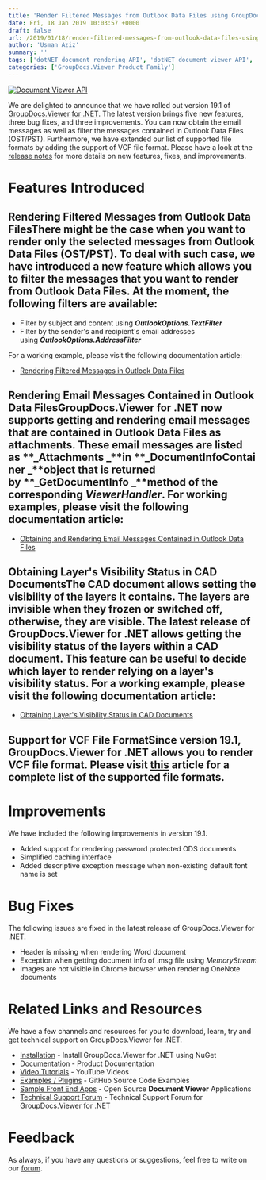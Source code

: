 ```yaml
---
title: 'Render Filtered Messages from Outlook Data Files using GroupDocs.Viewer for .NET 19.1'
date: Fri, 18 Jan 2019 10:03:57 +0000
draft: false
url: /2019/01/18/render-filtered-messages-from-outlook-data-files-using-groupdocs.viewer-for-.net-19.1/
author: 'Usman Aziz'
summary: ''
tags: ['dotNET document rendering API', 'dotNET document viewer API', 'dotNET pdf viewer', 'dotNET viewer for Office Document', 'C# document viewer API', 'document rendering API', 'document viewer for .net', 'GroupDocs.Viewer for .NET Releases']
categories: ['GroupDocs.Viewer Product Family']
---
```


[![Document Viewer API](https://blog.groupdocs.com/wp-content/uploads/sites/4/2016/11/groupdocs-viewer-net.png)](https://www.groupdocs.com/products/viewer/net)

We are delighted to announce that we have rolled out version 19.1 of [GroupDocs.Viewer for .NET](https://products.groupdocs.com/viewer/net). The latest version brings five new features, three bug fixes, and three improvements. You can now obtain the email messages as well as filter the messages contained in Outlook Data Files (OST/PST). Furthermore, we have extended our list of supported file formats by adding the support of VCF file format. Please have a look at the [release notes](https://docs.groupdocs.com/display/viewernet/GroupDocs.Viewer+for+.NET+19.1+Release+Notes) for more details on new features, fixes, and improvements.

# Features Introduced

## Rendering Filtered Messages from Outlook Data FilesThere might be the case when you want to render only the selected messages from Outlook Data Files (OST/PST). To deal with such case, we have introduced a new feature which allows you to filter the messages that you want to render from Outlook Data Files. At the moment, the following filters are available:

*   Filter by subject and content using **_OutlookOptions.TextFilter_**
*   Filter by the sender's and recipient's email addresses using **_OutlookOptions.AddressFilter_**

For a working example, please visit the following documentation article:

*   [Rendering Filtered Messages in Outlook Data Files](https://docs.groupdocs.com/viewer/net)

## Rendering Email Messages Contained in Outlook Data FilesGroupDocs.Viewer for .NET now supports getting and rendering email messages that are contained in Outlook Data Files as attachments. These email messages are listed as **_Attachments _**in **_DocumentInfoContainer _**object that is returned by **_GetDocumentInfo _**method of the corresponding **_ViewerHandler_**. For working examples, please visit the following documentation article:

*   [Obtaining and Rendering Email Messages Contained in Outlook Data Files](https://docs.groupdocs.com/viewer/net)

## Obtaining Layer's Visibility Status in CAD DocumentsThe CAD document allows setting the visibility of the layers it contains. The layers are invisible when they frozen or switched off, otherwise, they are visible. The latest release of GroupDocs.Viewer for .NET allows getting the visibility status of the layers within a CAD document. This feature can be useful to decide which layer to render relying on a layer's visibility status. For a working example, please visit the following documentation article:

*   [Obtaining Layer's Visibility Status in CAD Documents](https://docs.groupdocs.com/viewer/net)

## Support for VCF File FormatSince version 19.1, GroupDocs.Viewer for .NET allows you to render VCF file format. Please visit [this](https://docs.groupdocs.com/display/viewernet/Supported+Document+Formats) article for a complete list of the supported file formats.

# Improvements

We have included the following improvements in version 19.1.

*   Added support for rendering password protected ODS documents
*   Simplified caching interface
*   Added descriptive exception message when non-existing default font name is set

# Bug Fixes

The following issues are fixed in the latest release of GroupDocs.Viewer for .NET.

*   Header is missing when rendering Word document
*   Exception when getting document info of .msg file using _MemoryStream_
*   Images are not visible in Chrome browser when rendering OneNote documents

# Related Links and Resources

We have a few channels and resources for you to download, learn, try and get technical support on GroupDocs.Viewer for .NET.

*   [Installation](https://www.nuget.org/packages/GroupDocs.Viewer/ "Install from NuGet Package") - Install GroupDocs.Viewer for .NET using NuGet
*   [Documentation](https://docs.groupdocs.com/viewer/net "Document Viewer API Documentation ") - Product Documentation
*   [Video Tutorials](https://www.youtube.com/playlist?list=PL25CTxMCj5vPVahuYtHx0uscArNA595GK "GroupDocs.Viewer video tutorials") - YouTube Videos
*   [Examples / Plugins](https://github.com/groupdocs-viewer/GroupDocs.Viewer-for-.NET "download example project and front ends") - GitHub Source Code Examples
*   [Sample Front End Apps](https://github.com/groupdocs-viewer/ "Open Source Document Viewer Applications") - Open Source **Document Viewer** Applications
*   [Technical Support Forum](https://forum.groupdocs.com/c/viewer "Technical Support Forum") - Technical Support Forum for GroupDocs.Viewer for .NET

# Feedback

As always, if you have any questions or suggestions, feel free to write on our [forum](https://forum.groupdocs.com/c/viewer "Technical Support Forum").





